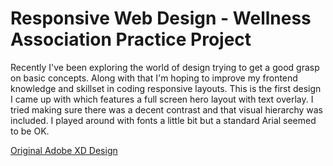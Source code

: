# Responsive Web Design - Wellness Association Practice Project

Recently I've been exploring the world of design trying to get a good grasp on basic concepts.  Along with that I'm hoping to improve my frontend knowledge and skillset in coding responsive layouts.  This is the first design I came up with which features a full screen hero layout with text overlay.  I tried making sure there was a decent contrast and that visual hierarchy was included.  I played around with fonts a little bit but a standard Arial seemed to be OK.  


[Original Adobe XD Design](https://xd.adobe.com/view/bebb8c83-9654-4ced-82f7-c6503e78d783-ebe8/)
